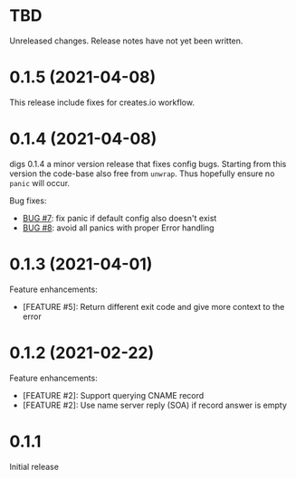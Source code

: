 # TBD

Unreleased changes. Release notes have not yet been written.

# 0.1.5 (2021-04-08)

This release include fixes for creates.io workflow.

# 0.1.4 (2021-04-08)

digs 0.1.4 a minor version release that fixes config bugs.
Starting from this version the code-base also free from `unwrap`.
Thus hopefully ensure no `panic` will occur.

Bug fixes:

- [BUG #7](https://github.com/BiznetGIO/digs/pull/7): fix panic if default config also doesn't exist
- [BUG #8](https://github.com/BiznetGIO/digs/pull/8): avoid all panics with proper Error handling

# 0.1.3 (2021-04-01)

Feature enhancements:

- [FEATURE #5]: Return different exit code and give more context to the error

# 0.1.2 (2021-02-22)

Feature enhancements:

- [FEATURE #2]: Support querying CNAME record
- [FEATURE #2]: Use name server reply (SOA) if record answer is empty


# 0.1.1

Initial release
